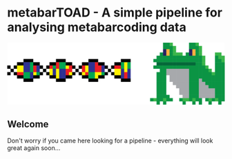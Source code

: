 # metabarTOAD - A simple pipeline for analysing metabarcoding data

![/images/Metabartoad.png](/images/Metabartoad.png)

## Welcome
Don't worry if you came here looking for a pipeline - everything will look great again soon...
